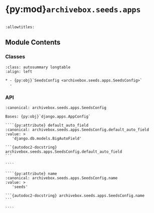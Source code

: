 # {py:mod}`archivebox.seeds.apps`

```{py:module} archivebox.seeds.apps
```

```{autodoc2-docstring} archivebox.seeds.apps
:allowtitles:
```

## Module Contents

### Classes

````{list-table}
:class: autosummary longtable
:align: left

* - {py:obj}`SeedsConfig <archivebox.seeds.apps.SeedsConfig>`
  -
````

### API

`````{py:class} SeedsConfig(app_name, app_module)
:canonical: archivebox.seeds.apps.SeedsConfig

Bases: {py:obj}`django.apps.AppConfig`

````{py:attribute} default_auto_field
:canonical: archivebox.seeds.apps.SeedsConfig.default_auto_field
:value: >
   'django.db.models.BigAutoField'

```{autodoc2-docstring} archivebox.seeds.apps.SeedsConfig.default_auto_field
```

````

````{py:attribute} name
:canonical: archivebox.seeds.apps.SeedsConfig.name
:value: >
   'seeds'

```{autodoc2-docstring} archivebox.seeds.apps.SeedsConfig.name
```

````

`````
